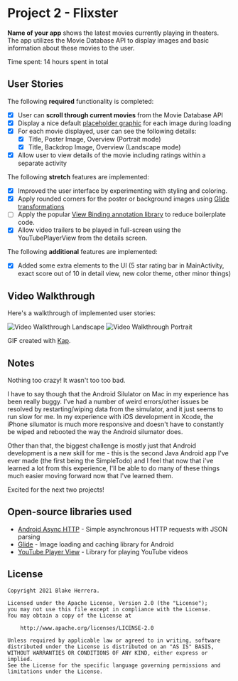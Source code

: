 # Project 2 - Flixster

**Name of your app** shows the latest movies currently playing in theaters. The app utilizes the Movie Database API to display images and basic information about these movies to the user.

Time spent: 14 hours spent in total

## User Stories

The following **required** functionality is completed:

* [X] User can **scroll through current movies** from the Movie Database API
* [X] Display a nice default [placeholder graphic](https://guides.codepath.org/android/Displaying-Images-with-the-Glide-Library#advanced-usage) for each image during loading
* [X] For each movie displayed, user can see the following details:
  * [X] Title, Poster Image, Overview (Portrait mode)
  * [X] Title, Backdrop Image, Overview (Landscape mode)
* [X] Allow user to view details of the movie including ratings within a separate activity

The following **stretch** features are implemented:

* [X] Improved the user interface by experimenting with styling and coloring.
* [X] Apply rounded corners for the poster or background images using [Glide transformations](https://guides.codepath.org/android/Displaying-Images-with-the-Glide-Library#transformations)
* [ ] Apply the popular [View Binding annotation library](http://guides.codepath.org/android/Reducing-View-Boilerplate-with-ViewBinding) to reduce boilerplate code.
* [X] Allow video trailers to be played in full-screen using the YouTubePlayerView from the details screen.

The following **additional** features are implemented:

* [X] Added some extra elements to the UI (5 star rating bar in MainActivity, exact score out of 10 in detail view, new color theme, other minor things)

## Video Walkthrough

Here's a walkthrough of implemented user stories:

<img src='https://github.com/blake8steak/Flixster/blob/master/landscape.gif' title='Video Walkthrough' width='' alt='Video Walkthrough Landscape' />
<img src='https://github.com/blake8steak/Flixster/blob/master/portraitSmaller.gif' title='Video Walkthrough' width='' alt='Video Walkthrough Portrait' />

GIF created with [Kap](https://getkap.co/).

## Notes

Nothing too crazy! It wasn't too too bad.

I have to say though that the Android Silulator on Mac in my experience has been really buggy. I've had a number of weird errors/other issues be resolved by restarting/wiping data from the simulator, and it just seems to run slow for me. In my experience with iOS development in Xcode, the iPhone silumator is much more responsive and doesn't have to constantly be wiped and rebooted the way the Android silumator does.

Other than that, the biggest challenge is mostly just that Android development is a new skill for me - this is the second Java Android app I've ever made (the first being the SimpleTodo) and I feel that now that i've learned a lot from this experience, I'll be able to do many of these things much easier moving forward now that I've learned them.

Excited for the next two projects!

## Open-source libraries used

- [Android Async HTTP](https://github.com/loopj/android-async-http) - Simple asynchronous HTTP requests with JSON parsing
- [Glide](https://github.com/bumptech/glide) - Image loading and caching library for Android
- [YouTube Player View](https://developers.google.com/youtube/android/player/downloads/) - Library for playing YouTube videos

## License

    Copyright 2021 Blake Herrera.

    Licensed under the Apache License, Version 2.0 (the "License");
    you may not use this file except in compliance with the License.
    You may obtain a copy of the License at

        http://www.apache.org/licenses/LICENSE-2.0

    Unless required by applicable law or agreed to in writing, software
    distributed under the License is distributed on an "AS IS" BASIS,
    WITHOUT WARRANTIES OR CONDITIONS OF ANY KIND, either express or implied.
    See the License for the specific language governing permissions and
    limitations under the License.
